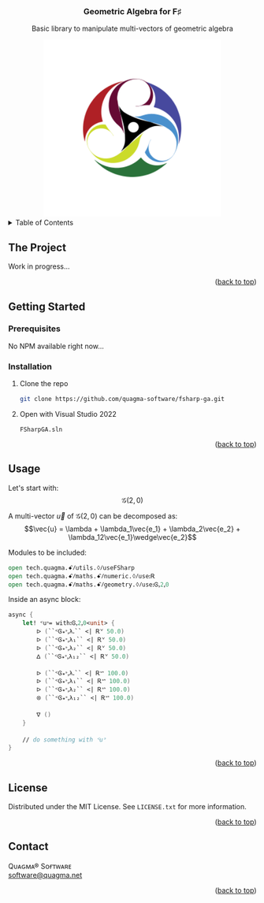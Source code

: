 <!-- https://github.com/quagma-software/fsharp-ga -->

<br />
<div align="center">
  <h3 align="center">Geometric Algebra for F♯</h3>

  <p align="center">
    Basic library to manipulate multi-vectors
    of geometric algebra
  </p>

  <img src=".logo.svg" width="360" height="360" />
</div>


<!-- TABLE OF CONTENTS -->
<details>
  <summary>Table of Contents</summary>
  <ol>
    <li>
      <a href="#the-project">The Project</a>
    </li>
    <li>
      <a href="#getting-started">Getting Started</a>
      <ul>
        <li><a href="#prerequisites">Prerequisites</a></li>
        <li><a href="#installation">Installation</a></li>
      </ul>
    </li>
    <li><a href="#usage">Usage</a></li>
    <li><a href="#license">License</a></li>
    <li><a href="#contact">Contact</a></li>
  </ol>
</details>


<!-- THE PROJECT -->
## The Project

Work in progress...

<p align="right">(<a href="#readme-top">back to top</a>)</p>


<!-- GETTING STARTED -->
## Getting Started

### Prerequisites

No NPM available right now...

### Installation

1. Clone the repo
   ```sh
   git clone https://github.com/quagma-software/fsharp-ga.git
   ```
2. Open with Visual Studio 2022
   ```text
   FSharpGA.sln
   ```

<p align="right">(<a href="#readme-top">back to top</a>)</p>


<!-- USAGE EXAMPLES -->
## Usage

Let's start with:
$$\mathcal{G}(2,0)$$

A multi-vector $\vec{u}$ of $\mathcal{G}(2,0)$ can be decomposed as:
$$\vec{u} = \lambda + \lambda_1\vec{e_1} + \lambda_2\vec{e_2} + \lambda_12\vec{e_1}\wedge\vec{e_2}$$

Modules to be included:
```fsharp
open tech.quagma.ꗃⳆutils.ꕺⳆuseFSharp
open tech.quagma.ꗃⳆmaths.ꗃⳆnumeric.ꕺⳆuseꓽᎡ
open tech.quagma.ꗃⳆmaths.ꗃⳆgeometry.ꕺⳆuseꓽᎶꓹ2ꓹ0
```

Inside an async block:
```fsharp
async {
    let! ᑉuᐣ= withꓽᎶꓹ2ꓹ0<unit> {
        ᐅ (``ᑉᎶ꘎ᐣꓹλꓸ`` <| Ꭱᘁ 50.0)
        ᐅ (``ᑉᎶ꘎ᐣꓹλ₁`` <| Ꭱᘁ 50.0)
        ᐅ (``ᑉᎶ꘎ᐣꓹλ₂`` <| Ꭱᘁ 50.0)
        ᐃ (``ᑉᎶ꘎ᐣꓹλ₁₂`` <| Ꭱᘁ 50.0)

        ᐅ (``ᑉᎶ꘎ᐣꓹλꓸ`` <| Ꭱᔥ 100.0)
        ᐅ (``ᑉᎶ꘎ᐣꓹλ₁`` <| Ꭱᔥ 100.0)
        ᐅ (``ᑉᎶ꘎ᐣꓹλ₂`` <| Ꭱᔥ 100.0)
        ꕕ (``ᑉᎶ꘎ᐣꓹλ₁₂`` <| Ꭱᔥ 100.0)

        ᐁ ()
    }

    // do something with ᑉuᐣ
}
```

<p align="right">(<a href="#readme-top">back to top</a>)</p>


<!-- LICENSE -->
## License

Distributed under the MIT License. See `LICENSE.txt` for more information.

<p align="right">(<a href="#readme-top">back to top</a>)</p>


<!-- CONTACT -->
## Contact

Qᴜᴀԍᴍᴀ® Sᴏғᴛᴡᴀʀᴇ<br/>
software@quagma.net

<p align="right">(<a href="#readme-top">back to top</a>)</p>


<!-- MARKDOWN LINKS & IMAGES -->
<!-- https://www.markdownguide.org/basic-syntax/#reference-style-links -->
[contributors-shield]: https://img.shields.io/github/contributors/github_username/repo_name.svg?style=for-the-badge
[contributors-url]: https://github.com/github_username/repo_name/graphs/contributors
[forks-shield]: https://img.shields.io/github/forks/github_username/repo_name.svg?style=for-the-badge
[forks-url]: https://github.com/github_username/repo_name/network/members
[stars-shield]: https://img.shields.io/github/stars/github_username/repo_name.svg?style=for-the-badge
[stars-url]: https://github.com/github_username/repo_name/stargazers
[issues-shield]: https://img.shields.io/github/issues/github_username/repo_name.svg?style=for-the-badge
[issues-url]: https://github.com/github_username/repo_name/issues
[license-shield]: https://img.shields.io/github/license/github_username/repo_name.svg?style=for-the-badge
[license-url]: https://github.com/github_username/repo_name/blob/master/LICENSE.txt
[linkedin-shield]: https://img.shields.io/badge/-LinkedIn-black.svg?style=for-the-badge&logo=linkedin&colorB=555
[linkedin-url]: https://linkedin.com/in/linkedin_username
[Next.js]: https://img.shields.io/badge/next.js-000000?style=for-the-badge&logo=nextdotjs&logoColor=white
[Next-url]: https://nextjs.org/
[React.js]: https://img.shields.io/badge/React-20232A?style=for-the-badge&logo=react&logoColor=61DAFB
[React-url]: https://reactjs.org/
[Vue.js]: https://img.shields.io/badge/Vue.js-35495E?style=for-the-badge&logo=vuedotjs&logoColor=4FC08D
[Vue-url]: https://vuejs.org/
[Angular.io]: https://img.shields.io/badge/Angular-DD0031?style=for-the-badge&logo=angular&logoColor=white
[Angular-url]: https://angular.io/
[Svelte.dev]: https://img.shields.io/badge/Svelte-4A4A55?style=for-the-badge&logo=svelte&logoColor=FF3E00
[Svelte-url]: https://svelte.dev/
[Laravel.com]: https://img.shields.io/badge/Laravel-FF2D20?style=for-the-badge&logo=laravel&logoColor=white
[Laravel-url]: https://laravel.com
[Bootstrap.com]: https://img.shields.io/badge/Bootstrap-563D7C?style=for-the-badge&logo=bootstrap&logoColor=white
[Bootstrap-url]: https://getbootstrap.com
[JQuery.com]: https://img.shields.io/badge/jQuery-0769AD?style=for-the-badge&logo=jquery&logoColor=white
[JQuery-url]: https://jquery.com 